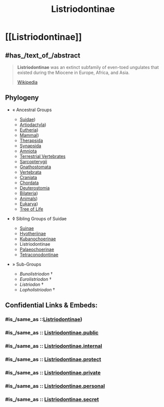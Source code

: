 ﻿---
title: Listriodontinae
---

# [[Listriodontinae]] 

## #has_/text_of_/abstract 

> **Listriodontinae** was an extinct subfamily of even-toed ungulates 
> that existed during the Miocene in Europe, Africa, and Asia.
>
> [Wikipedia](https://en.wikipedia.org/wiki/Listriodontinae) 


## Phylogeny 

-   « Ancestral Groups  
    -  [Suidae](../Suidae.md))
    -  [Artiodactyla](../../Artiodactyla.md))
    -  [Eutheria](../../../Eutheria.md))
    -  [Mammal](../../../../Mammal.md))
    -   [Therapsida](../../../../../Therapsida.md)
    -   [Synapsida](../../../../../../Synapsida.md)
    -   [Amniota](../../../../../../../Amniota.md)
    -   [Terrestrial Vertebrates](../../../../../../../../Terrestrial.md)
    -   [Sarcopterygii](../../../../../../../../../Sarc.md)
    -   [Gnathostomata](../../../../../../../../../../Gnath.md)
    -   [Vertebrata](../../../../../../../../../../../Vertebrata.md)
    -   [Craniata](../../../../../../../../../../../../Craniata.md)
    -   [Chordata](../../../../../../../../../../../../../Chordata.md)
    -   [Deuterostomia](../../../../../../../../../../../../../../Deutero.md)
    -  [Bilateria](../../../../../../../../../../../../../../../Bilateria.md))
    -  [Animals](../../../../../../../../../../../../../../../../Animals.md))
    -  [Eukarya](../../../../../../../../../../../../../../../../../Eukarya.md))
    -   [Tree of Life](../../../../../../../../../../../../../../../../../Tree_of_Life.md)

-   ◊ Sibling Groups of  Suidae
    -   [Suinae](Suinae.md)
    -   [Hyotheriinae](Hyotheriinae.md)
    -   [Kubanochoerinae](Kubanochoerinae.md)
    -   Listriodontinae
    -   [Palaeochoerinae](Palaeochoerinae.md)
    -   [Tetraconodontinae](Tetraconodontinae.md)

-   » Sub-Groups 

	-   *Bunolistriodon* †
	-   *Eurolistriodon* †
	-   *Listriodon* †
	-   *Lopholistriodon* †


## Confidential Links & Embeds: 

### #is_/same_as ::[Listriodontinae](Listriodontinae.md)) 

### #is_/same_as :: [Listriodontinae.public](/_public/bio/bio~Domain/Eukarya/Animal/Bilateria/Deutero/Chordata/Craniata/Vertebrata/Gnath/Sarc/Tetrapods/Amniota/Synapsida/Therapsida/Mammal/Eutheria/Artiodactyla/Suidae/Listriodontinae.public.md) 

### #is_/same_as :: [Listriodontinae.internal](/_internal/bio/bio~Domain/Eukarya/Animal/Bilateria/Deutero/Chordata/Craniata/Vertebrata/Gnath/Sarc/Tetrapods/Amniota/Synapsida/Therapsida/Mammal/Eutheria/Artiodactyla/Suidae/Listriodontinae.internal.md) 

### #is_/same_as :: [Listriodontinae.protect](/_protect/bio/bio~Domain/Eukarya/Animal/Bilateria/Deutero/Chordata/Craniata/Vertebrata/Gnath/Sarc/Tetrapods/Amniota/Synapsida/Therapsida/Mammal/Eutheria/Artiodactyla/Suidae/Listriodontinae.protect.md) 

### #is_/same_as :: [Listriodontinae.private](/_private/bio/bio~Domain/Eukarya/Animal/Bilateria/Deutero/Chordata/Craniata/Vertebrata/Gnath/Sarc/Tetrapods/Amniota/Synapsida/Therapsida/Mammal/Eutheria/Artiodactyla/Suidae/Listriodontinae.private.md) 

### #is_/same_as :: [Listriodontinae.personal](/_personal/bio/bio~Domain/Eukarya/Animal/Bilateria/Deutero/Chordata/Craniata/Vertebrata/Gnath/Sarc/Tetrapods/Amniota/Synapsida/Therapsida/Mammal/Eutheria/Artiodactyla/Suidae/Listriodontinae.personal.md) 

### #is_/same_as :: [Listriodontinae.secret](/_secret/bio/bio~Domain/Eukarya/Animal/Bilateria/Deutero/Chordata/Craniata/Vertebrata/Gnath/Sarc/Tetrapods/Amniota/Synapsida/Therapsida/Mammal/Eutheria/Artiodactyla/Suidae/Listriodontinae.secret.md)

